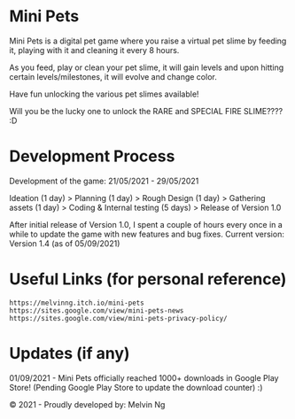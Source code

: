 # Mini Pets
Mini Pets is a digital pet game where you raise a virtual pet slime by feeding it, playing with it and cleaning it every 8 hours. 

As you feed, play or clean your pet slime, it will gain levels and upon hitting certain levels/milestones, it will evolve and change color.

Have fun unlocking the various pet slimes available!

Will you be the lucky one to unlock the RARE and SPECIAL FIRE SLIME???? :D
 
# Development Process
Development of the game: 21/05/2021 - 29/05/2021

Ideation (1 day) > Planning (1 day) > Rough Design (1 day) > Gathering assets (1 day) > Coding & Internal testing (5 days) > Release of Version 1.0

After initial release of Version 1.0, I spent a couple of hours every once in a while to update the game with new features and bug fixes. Current version: Version 1.4 (as of 05/09/2021)

# Useful Links (for personal reference)
    https://melvinng.itch.io/mini-pets
    https://sites.google.com/view/mini-pets-news 
    https://sites.google.com/view/mini-pets-privacy-policy/

# Updates (if any)
01/09/2021 - Mini Pets officially reached 1000+ downloads in Google Play Store! (Pending Google Play Store to update the download counter) :)

&copy; 2021 - Proudly developed by: Melvin Ng
